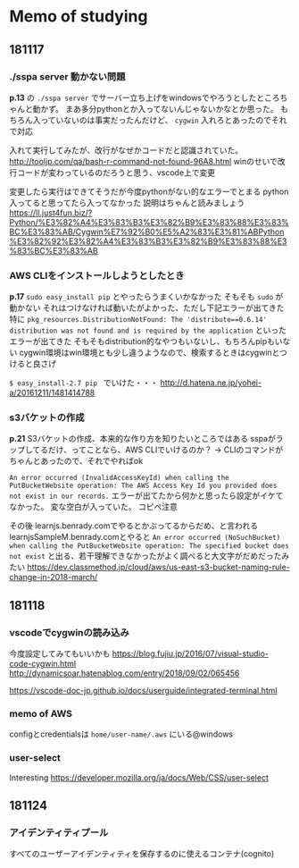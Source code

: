# Memo of studying

## 181117 
### ./sspa server 動かない問題
**p.13** の `./sspa server` でサーバー立ち上げをwindowsでやろうとしたところちゃんと動かず。
まあ多分pythonとか入ってないんじゃないかなとか思った。
もちろん入っていないのは事実だったんだけど、 `cygwin` 入れろとあったのでそれで対応

入れて実行してみたが、改行がなぜかコードだと認識されていた。
http://tooljp.com/qa/bash-r-command-not-found-96A8.html
winのせいで改行コードが変わっているのだろうと思う、vscode上で変更

変更したら実行はできてそうだが今度pythonがない的なエラーでとまる
python入ってると思ってたら入ってなかった
説明はちゃんと読みましょう
https://ll.just4fun.biz/?Python/%E3%82%A4%E3%83%B3%E3%82%B9%E3%83%88%E3%83%BC%E3%83%AB/Cygwin%E7%92%B0%E5%A2%83%E3%81%ABPython%E3%82%92%E3%82%A4%E3%83%B3%E3%82%B9%E3%83%88%E3%83%BC%E3%83%AB

### AWS CLIをインストールしようとしたとき
**p.17**  `sudo easy_install pip` とやったらうまくいかなかった
そもそも `sudo` が動かない
それはつけなければ動いたがよかった、ただし下記エラーが出てきた
特に `pkg_resources.DistributionNotFound: The 'distribute==0.6.14' distribution was not found and is required by the application`
といったエラーが出てきた
そもそもdistribution的なやつもいないし、もちろんpipもいない
cygwin環境はwin環境とも少し違うようなので、検索するときはcygwinとつけると良さげ

`$ easy_install-2.7 pip `
でいけた・・・
http://d.hatena.ne.jp/yohei-a/20161211/1481414788

### s3バケットの作成
**p.21** 
S3バケットの作成、本来的な作り方を知りたいところではある
sspaがラップしてるだけ、ってことなら、AWS CLIでいけるのか？
-> CLIのコマンドがちゃんとあったので、それでやればok

`An error occurred (InvalidAccessKeyId) when calling the PutBucketWebsite operation: The AWS Access Key Id you provided does not exist in our records.`
エラーが出てたから何かと思ったら設定がイケてなかった。
変な空白が入っていた。
コピペ注意

その後
learnjs.benrady.comでやるとかぶってるからだめ、と言われる
learnjsSampleM.benrady.comとやると
`An error occurred (NoSuchBucket) when calling the PutBucketWebsite operation: The specified bucket does not exist`
と出る、若干理解できなかったがよく調べると大文字がだめだったみたい
https://dev.classmethod.jp/cloud/aws/us-east-s3-bucket-naming-rule-change-in-2018-march/


## 181118 
### vscodeでcygwinの読み込み
今度設定してみてもいいかも
https://blog.fujiu.jp/2016/07/visual-studio-code-cygwin.html
http://dynamicsoar.hatenablog.com/entry/2018/09/02/065456

https://vscode-doc-jp.github.io/docs/userguide/integrated-terminal.html

### memo of AWS
configとcredentialsは `home/user-name/.aws` にいる@windows

### user-select
Interesting
https://developer.mozilla.org/ja/docs/Web/CSS/user-select


## 181124
### アイデンティティプール
すべてのユーザーアイデンティティを保存するのに使えるコンテナ(cognito)